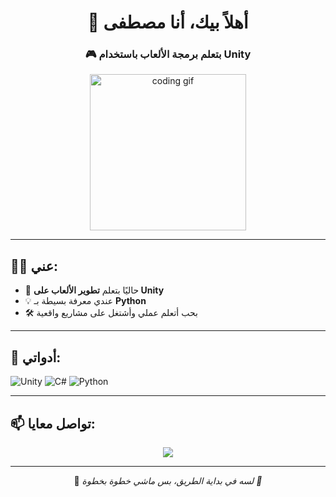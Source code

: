 <!-- Mostafa0Noop/Mostafa0Noop -->

<h1 align="center">👋 أهلاً بيك، أنا مصطفى</h1>
<h3 align="center">🎮 بتعلم برمجة الألعاب باستخدام Unity</h3>

<p align="center">
  <img src="https://media.giphy.com/media/qgQUggAC3Pfv687qPC/giphy.gif" width="250" alt="coding gif">
</p>

---

## 👨‍💻 عني:

- 🔭 حاليًا بتعلم **تطوير الألعاب على Unity**
- 💡 عندي معرفة بسيطة بـ **Python**
- 🛠️ بحب أتعلم عملي وأشتغل على مشاريع واقعية

---

## 🧰 أدواتي:

![Unity](https://img.shields.io/badge/Unity-100000?style=for-the-badge&logo=unity&logoColor=white)
![C#](https://img.shields.io/badge/C%23-239120?style=for-the-badge&logo=c-sharp&logoColor=white)
![Python](https://img.shields.io/badge/Python-3776AB?style=for-the-badge&logo=python&logoColor=white)

---

## 📫 تواصل معايا:

<p align="center">
  <a href="https://github.com/Mostafa0Noop">
    <img src="https://img.shields.io/badge/GitHub-181717?style=for-the-badge&logo=github&logoColor=white">
  </a>
</p>

---

<p align="center">🧠 <em>لسه في بداية الطريق، بس ماشي خطوة بخطوة 💪</em></p>
